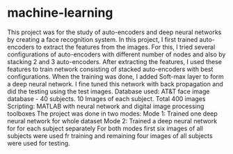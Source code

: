 # machine-learning
This project was for the study of auto-encoders and deep neural networks by creating a face recognition system. In this project, I first trained auto-encoders to extract the features from the images. For this, I tried several configurations of auto-encoders with different number of nodes and also by stacking 2 and 3 auto-encoders. After extracting the features, I used these features to train network consisting of stacked auto-encoders with best configurations. When the training was done, I added Soft-max layer to form a deep neural network. I fine tuned this network with back propagation and did the testing using the test images. 
Database used: AT&T face image database - 40 subjects. 10 Images of each subject. Total 400 images 
Scripting: MATLAB with neural network and digital image processing toolboxes 
The project was done in two modes: 
Mode 1: Trained one deep neural network for whole dataset 
Mode 2: Trained a deep neural network for for each subject separately 
For both modes first six images of all subjects were used fr training and remaining four images of all subjects were used for testing.
